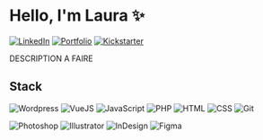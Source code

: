 # Hello, I'm Laura ✨

[![LinkedIn](https://img.shields.io/badge/linkedin-%230077B5.svg?style=for-the-badge&logo=linkedin&logoColor=white&color=0055A4)](https://www.linkedin.com/in/laura-gnc/)
[![Portfolio](https://img.shields.io/badge/portfolio-0077B5?style=for-the-badge&color=FFFFFF)](https://www.giannico.fr)
[![Kickstarter](https://img.shields.io/badge/kickstarter-0077B5?style=for-the-badge&color=EF4135)](https://fr.fiverr.com/alexishenry363)

DESCRIPTION A FAIRE

<!--
<img src="" />
-->

## Stack

![Wordpress](https://img.shields.io/badge/Wordpress-%23FF2D20.svg?style=for-the-badge&logo=laravel&color=20232a)
![VueJS]([https://img.shields.io/badge/VueJS-%23000000.svg?style=for-the-badge&logo=symfony&color=20232a](https://upload.wikimedia.org/wikipedia/commons/thumb/9/95/Vue.js_Logo_2.svg/1200px-Vue.js_Logo_2.svg.png))
![JavaScript](https://img.shields.io/badge/javascript-%23323330.svg?style=for-the-badge&logo=javascript&color=20232a)
![PHP](https://img.shields.io/badge/php-%23777BB4.svg?style=for-the-badge&logo=php&color=20232a)
![HTML](https://img.shields.io/badge/HTML-%2320232a.svg?style=for-the-badge&logo=react&color=20232a)
![CSS](https://img.shields.io/badge/CSS-%2320232a.svg?style=for-the-badge&logo=react&logoColor=%2361DAFB)
![Git](https://img.shields.io/badge/Git-%232671E5.svg?style=for-the-badge&logo=githubactions&color=20232a)

![Photoshop](https://img.shields.io/badge/adonisjs%20-%23323330.svg?&style=for-the-badge&logo=adonisjs&color=20232a)
![Illustrator](https://img.shields.io/badge/docker-%230db7ed.svg?style=for-the-badge&logo=docker&color=20232a)
![InDesign](https://img.shields.io/badge/vite-%23646CFF.svg?style=for-the-badge&logo=vite&color=20232a)
![Figma](https://img.shields.io/badge/pnpm-%234a4a4a.svg?style=for-the-badge&logo=pnpm&color=20232a)

<!--
**LauraGnc/LauraGnc** is a  _special_ ✨ repository because its `README.md` (this file) appears on your GitHub profile.

Here are some ideas to get you started:

- 🔭 I’m currently working on ...
- 🌱 I’m currently learning ...
- 👯 I’m looking to collaborate on ...
- 🤔 I’m looking for help with ...
- 💬 Ask me about ...
- 📫 How to reach me: ...
- 😄 Pronouns: ...
- ⚡ Fun fact: ...
-->
